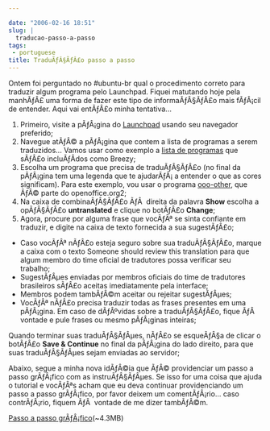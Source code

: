 ```yaml
---

date: "2006-02-16 18:51"
slug: |
  traducao-passo-a-passo
tags:
 - portuguese
title: TraduÃƒÂ§ÃƒÂ£o passo a passo
---
```


Ontem foi perguntado no \#ubuntu-br qual o procedimento correto para
traduzir algum programa pelo Launchpad. Fiquei matutando hoje pela
manhÃƒÂ£ uma forma de fazer este tipo de informaÃƒÂ§ÃƒÂ£o mais fÃƒÂ¡cil
de entender. Aqui vai entÃƒÂ£o minha tentativa...

1.  Primeiro, visite a pÃƒÂ¡gina do
    [Launchpad](http://www.launchpad.net) usando seu navegador
    preferido;
2.  Navegue atÃƒÂ© a pÃƒÂ¡gina que contem a lista de programas a serem
    traduzidos... Vamos usar como exemplo a [lista de
    programas](https://launchpad.net/distros/ubuntu/breezy/+lang/pt_BR)
    que sÃƒÂ£o incluÃƒÂ­dos como Breezy;
3.  Escolha um programa que precisa de traduÃƒÂ§ÃƒÂ£o (no final da
    pÃƒÂ¡gina tem uma legenda que te ajudarÃƒÂ¡ a entender o que as
    cores significam). Para este exemplo, vou usar o programa
    [ooo-other](https://launchpad.net/distros/ubuntu/breezy/+source/openoffice.org2/+pots/ooo-other/pt_BR/+translate),
    que ÃƒÂ© parte do openoffice.org2;
4.  Na caixa de combinaÃƒÂ§ÃƒÂ£o ÃƒÂ  direita da palavra **Show**
    escolha a opÃƒÂ§ÃƒÂ£o **untranslated** e clique no botÃƒÂ£o
    **Change**;
5.  Agora, procure por alguma frase que vocÃƒÂª se sinta confiante em
    traduzir, e digite na caixa de texto fornecida a sua sugestÃƒÂ£o;

-   Caso vocÃƒÂª nÃƒÂ£o esteja seguro sobre sua traduÃƒÂ§ÃƒÂ£o, marque a
    caixa com o texto Someone should review this translation para que
    algum membro do time oficial de tradutores possa verificar seu
    trabalho;
-   SugestÃƒÂµes enviadas por membros oficiais do time de tradutores
    brasileiros sÃƒÂ£o aceitas imediatamente pela interface;
-   Membros podem tambÃƒÂ©m aceitar ou rejeitar sugestÃƒÂµes;
-   VocÃƒÂª nÃƒÂ£o precisa traduzir todas as frases presentes em uma
    pÃƒÂ¡gina. Em caso de dÃƒÂºvidas sobre a traduÃƒÂ§ÃƒÂ£o, fique ÃƒÂ 
    vontade e pule frases ou mesmo pÃƒÂ¡ginas inteiras;

Quando terminar suas traduÃƒÂ§ÃƒÂµes, nÃƒÂ£o se esqueÃƒÂ§a de clicar o
botÃƒÂ£o **Save & Continue** no final da pÃƒÂ¡gina do lado direito, para
que suas traduÃƒÂ§ÃƒÂµes sejam enviadas ao servidor;

Abaixo, segue a minha nova idÃƒÂ©ia que ÃƒÂ© providenciar um passo a
passo grÃƒÂ¡fico com as instruÃƒÂ§ÃƒÂµes. Se isso for uma coisa que
ajuda o tutorial e vocÃƒÂªs acham que eu deva continuar providenciando
um passo a passo grÃƒÂ¡fico, por favor deixem um comentÃƒÂ¡rio... caso
contrÃƒÂ¡rio, fiquem ÃƒÂ  vontade de me dizer tambÃƒÂ©m.

[Passo a passo
grÃƒÂ¡fico](http://blog.ogmaciel.com/wp-images/translating.gif)(\~4.3MB)
